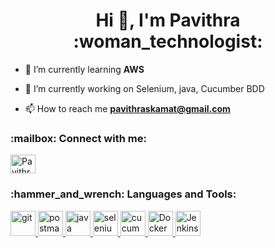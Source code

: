 <!-- **Pavithra-kamat/Pavithra-kamat** is a ✨ _special_ ✨ repository because its `README.md` (this file) appears on your GitHub profile.
Here are some ideas to get you started: 

- 🔭 I’m currently working on Selenium, java, Cucumber BDD ...
- 🌱 I’m currently learning AWS...
- 💬 Ask me about Testing Framework ...
- 📫 How to reach me: https://www.linkedin.com/in/pavithrasavanthkar/
⚡ Fun fact:  ...
-->
<h1 align="center">Hi 👋, I'm Pavithra :woman_technologist: </h1>

- 🌱 I’m currently learning **AWS**
- 🔭 I’m currently working on Selenium, java, Cucumber BDD

- 📫 How to reach me **pavithraskamat@gmail.com**

<h3 align="left">:mailbox: Connect with me:</h3>
<p align="left">
<a href="https://www.linkedin.com/in/pavithrasavanthkar/" target="blank"><img align="center" src="https://raw.githubusercontent.com/rahuldkjain/github-profile-readme-generator/master/src/images/icons/Social/linked-in-alt.svg" alt="Pavithra" height="30" width="40" /></a>
</p>

<h3 align="left">:hammer_and_wrench: Languages and Tools:</h3>
<p align="left"> 
  <a href="https://git-scm.com/" target="_blank" rel="noreferrer"> <img src="https://www.vectorlogo.zone/logos/git-scm/git-scm-icon.svg" alt="git" width="40" height="40"/> </a>   
  <a href="https://postman.com" target="_blank" rel="noreferrer"> <img src="https://www.vectorlogo.zone/logos/getpostman/getpostman-icon.svg" alt="postman" width="40" height="40"/> </a> 
  <a href="https://www.java.com/en/" target="_blank" rel="noreferrer"> <img src="https://cdn.jsdelivr.net/gh/devicons/devicon@latest/icons/java/java-original-wordmark.svg" alt="java" width="40" height="40"/> </a>    
  <a href="https://www.selenium.dev" target="_blank" rel="noreferrer"> <img src="https://raw.githubusercontent.com/detain/svg-logos/780f25886640cef088af994181646db2f6b1a3f8/svg/selenium-logo.svg" alt="selenium" width="40" height="40"/> </a> 
  <a href="https://cucumber.io/" target="_blank" rel="noreferrer"> <img src="https://cdn.jsdelivr.net/gh/devicons/devicon@latest/icons/cucumber/cucumber-plain.svg" alt="cucumber" width="40" height="40"/> </a>
  <a href="https://www.docker.com/" target="_blank" rel="noreferrer"> <img src="https://cdn.jsdelivr.net/gh/devicons/devicon@latest/icons/docker/docker-original-wordmark.svg" alt="Docker" width="40" height="40"/> </a>
  <a href="https://www.jenkins.io/" target="_blank" rel="noreferrer"> <img src="https://cdn.jsdelivr.net/gh/devicons/devicon@latest/icons/jenkins/jenkins-original.svg" alt="Jenkins" width="40" height="40"/> </a>
</p>
 

<!--<h3 align="left">:mortar_board:Certifications :</h3>

![image](https://github.com/dhvanikam/dhvanikam/assets/73573915/68cef3e1-a0c4-4f1c-9ab9-fdb5ac34199c)


<h3 align="left">:writing_hand: Blog Posts :</h3>

[Build Trigger using poll scm in Jenkins](https://www.numpyninja.com/post/build-trigger-using-poll-scm-in-jenkins)

[Cross Browser Testing with Cucumber](https://www.numpyninja.com/post/cross-browser-testing-cucumber-with-testng)

[Cucumber expression in step definition](https://numpyninja.com/post/cucumber-expression-in-step-definition)


<p><img align="center" src="https://github-readme-stats.vercel.app/api/top-langs/?username=dhvanikam&layout=compact" alt="dhvanika" /></p> -->

